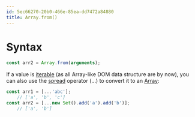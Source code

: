 ```yaml
---
id: 5ec66270-20b0-466e-85ea-dd7472a84880
title: Array.from()
---
```


# Syntax

``` javascript
const arr2 = Array.from(arguments);
```

If a value is [iterable](20201014092625-javascript_iterables) (as all
Array-like DOM data structure are by now), you can also use the
[spread](20201014094144-spread) operator (…) to convert it to an
[Array](20200826201029-arrays):

``` javascript
const arr1 = [...'abc'];
    // ['a', 'b', 'c']
const arr2 = [...new Set().add('a').add('b')];
    // ['a', 'b']
```
